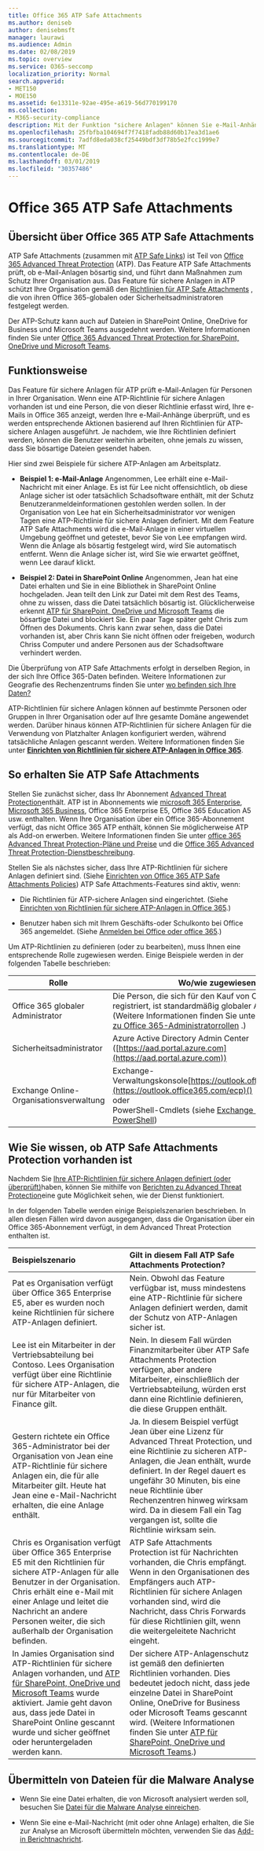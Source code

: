 ```yaml
---
title: Office 365 ATP Safe Attachments
ms.author: deniseb
author: denisebmsft
manager: laurawi
ms.audience: Admin
ms.date: 02/08/2019
ms.topic: overview
ms.service: O365-seccomp
localization_priority: Normal
search.appverid:
- MET150
- MOE150
ms.assetid: 6e13311e-92ae-495e-a619-56d770199170
ms.collection:
- M365-security-compliance
description: Mit der Funktion "sichere Anlagen" können Sie e-Mail-Anhänge per Mausklick überprüfen. Verwenden Sie sichere Anlagen, um Ihre Organisation vor schädlichen Dateien zu schützen, die Personen in e-Mails senden oder empfangen.
ms.openlocfilehash: 25fbfba104694f7f7418fadb88d60b17ea3d1ae6
ms.sourcegitcommit: 7adfd8eda038cf25449bdf3df78b5e2fcc1999e7
ms.translationtype: MT
ms.contentlocale: de-DE
ms.lasthandoff: 03/01/2019
ms.locfileid: "30357486"
---
```

# <a name="office-365-atp-safe-attachments"></a>Office 365 ATP Safe Attachments

## <a name="overview-of-office-365-atp-safe-attachments"></a>Übersicht über Office 365 ATP Safe Attachments

ATP Safe Attachments (zusammen mit [ATP Safe Links](atp-safe-links.md)) ist Teil von [Office 365 Advanced Threat Protection](office-365-atp.md) (ATP). Das Feature ATP Safe Attachments prüft, ob e-Mail-Anlagen bösartig sind, und führt dann Maßnahmen zum Schutz Ihrer Organisation aus. Das Feature für sichere Anlagen in ATP schützt Ihre Organisation gemäß den [Richtlinien für ATP Safe Attachments](set-up-atp-safe-attachments-policies.md) , die von ihren Office 365-globalen oder Sicherheitsadministratoren festgelegt werden. 
  
Der ATP-Schutz kann auch auf Dateien in SharePoint Online, OneDrive for Business und Microsoft Teams ausgedehnt werden. Weitere Informationen finden Sie unter [Office 365 Advanced Threat Protection for SharePoint, OneDrive und Microsoft Teams](atp-for-spo-odb-and-teams.md).

## <a name="how-it-works"></a>Funktionsweise

Das Feature für sichere Anlagen für ATP prüft e-Mail-Anlagen für Personen in Ihrer Organisation. Wenn eine ATP-Richtlinie für sichere Anlagen vorhanden ist und eine Person, die von dieser Richtlinie erfasst wird, Ihre e-Mails in Office 365 anzeigt, werden Ihre e-Mail-Anhänge überprüft, und es werden entsprechende Aktionen basierend auf Ihren Richtlinien für ATP-sichere Anlagen ausgeführt. Je nachdem, wie Ihre Richtlinien definiert werden, können die Benutzer weiterhin arbeiten, ohne jemals zu wissen, dass Sie bösartige Dateien gesendet haben.
  
Hier sind zwei Beispiele für sichere ATP-Anlagen am Arbeitsplatz.
  
- **Beispiel 1: e-Mail-Anlage** Angenommen, Lee erhält eine e-Mail-Nachricht mit einer Anlage. Es ist für Lee nicht offensichtlich, ob diese Anlage sicher ist oder tatsächlich Schadsoftware enthält, mit der Schutz Benutzeranmeldeinformationen gestohlen werden sollen. In der Organisation von Lee hat ein Sicherheitsadministrator vor wenigen Tagen eine ATP-Richtlinie für sichere Anlagen definiert. Mit dem Feature ATP Safe Attachments wird die e-Mail-Anlage in einer virtuellen Umgebung geöffnet und getestet, bevor Sie von Lee empfangen wird. Wenn die Anlage als bösartig festgelegt wird, wird Sie automatisch entfernt. Wenn die Anlage sicher ist, wird Sie wie erwartet geöffnet, wenn Lee darauf klickt.

- **Beispiel 2: Datei in SharePoint Online** Angenommen, Jean hat eine Datei erhalten und Sie in eine Bibliothek in SharePoint Online hochgeladen. Jean teilt den Link zur Datei mit dem Rest des Teams, ohne zu wissen, dass die Datei tatsächlich bösartig ist. Glücklicherweise erkennt [ATP für SharePoint, OneDrive und Microsoft Teams](atp-for-spo-odb-and-teams.md) die bösartige Datei und blockiert Sie. Ein paar Tage später geht Chris zum Öffnen des Dokuments. Chris kann zwar sehen, dass die Datei vorhanden ist, aber Chris kann Sie nicht öffnen oder freigeben, wodurch Chriss Computer und andere Personen aus der Schadsoftware verhindert werden.

Die Überprüfung von ATP Safe Attachments erfolgt in derselben Region, in der sich Ihre Office 365-Daten befinden. Weitere Informationen zur Geografie des Rechenzentrums finden Sie unter [wo befinden sich Ihre Daten?](https://products.office.com/where-is-your-data-located?geo=All) 

ATP-Richtlinien für sichere Anlagen können auf bestimmte Personen oder Gruppen in Ihrer Organisation oder auf Ihre gesamte Domäne angewendet werden. Darüber hinaus können ATP-Richtlinien für sichere Anlagen für die Verwendung von Platzhalter Anlagen konfiguriert werden, während tatsächliche Anlagen gescannt werden. Weitere Informationen finden Sie unter **[Einrichten von Richtlinien für sichere ATP-Anlagen in Office 365](set-up-atp-safe-attachments-policies.md)**.
  
## <a name="how-to-get-atp-safe-attachments"></a>So erhalten Sie ATP Safe Attachments

Stellen Sie zunächst sicher, dass Ihr Abonnement [Advanced Threat Protection](office-365-atp.md)enthält. ATP ist in Abonnements wie [microsoft 365 Enterprise](https://www.microsoft.com/microsoft-365/enterprise/home), [Microsoft 365 Business](https://www.microsoft.com/microsoft-365/business), Office 365 Enterprise E5, Office 365 Education A5 usw. enthalten. Wenn Ihre Organisation über ein Office 365-Abonnement verfügt, das nicht Office 365 ATP enthält, können Sie möglicherweise ATP als Add-on erwerben. Weitere Informationen finden Sie unter [office 365 Advanced Threat Protection-Pläne und Preise](https://products.office.com/exchange/advance-threat-protection) und die [Office 365 Advanced Threat Protection-Dienstbeschreibung](https://docs.microsoft.com/office365/servicedescriptions/office-365-advanced-threat-protection-service-description). 

Stellen Sie als nächstes sicher, dass Ihre ATP-Richtlinien für sichere Anlagen definiert sind. (Siehe [Einrichten von Office 365 ATP Safe Attachments Policies](set-up-atp-safe-attachments-policies.md)) ATP Safe Attachments-Features sind aktiv, wenn:
  
- Die Richtlinien für ATP-sichere Anlagen sind eingerichtet. (Siehe [Einrichten von Richtlinien für sichere ATP-Anlagen in Office 365](set-up-atp-safe-attachments-policies.md).)

- Benutzer haben sich mit Ihrem Geschäfts-oder Schulkonto bei Office 365 angemeldet. (Siehe [Anmelden bei Office oder office 365](https://support.office.com/article/b9582171-fd1f-4284-9846-bdd72bb28426).)

Um ATP-Richtlinien zu definieren (oder zu bearbeiten), muss Ihnen eine entsprechende Rolle zugewiesen werden. Einige Beispiele werden in der folgenden Tabelle beschrieben:

|Rolle  |Wo/wie zugewiesen  |
|---------|---------|
|Office 365 globaler Administrator |Die Person, die sich für den Kauf von Office 365 registriert, ist standardmäßig globaler Administrator. (Weitere Informationen finden Sie unter [Informationen zu Office 365-Administratorrollen](https://docs.microsoft.com/office365/admin/add-users/about-admin-roles) .)         |
|Sicherheitsadministrator |Azure Active Directory Admin Center ([https://aad.portal.azure.com](https://aad.portal.azure.com))|
|Exchange Online-Organisationsverwaltung |Exchange-Verwaltungskonsole[https://outlook.office365.com/ecp](https://outlook.office365.com/ecp)() <br>oder <br>  PowerShell-Cmdlets (siehe [Exchange Online PowerShell](https://docs.microsoft.com/powershell/exchange/exchange-online/exchange-online-powershell?view=exchange-ps)) |

## <a name="how-to-know-if-atp-safe-attachments-protection-is-in-place"></a>Wie Sie wissen, ob ATP Safe Attachments Protection vorhanden ist

Nachdem Sie [Ihre ATP-Richtlinien für sichere Anlagen definiert (oder überprüft)](set-up-atp-safe-attachments-policies.md)haben, können Sie mithilfe von [Berichten zu Advanced Threat Protection](view-reports-for-atp.md)eine gute Möglichkeit sehen, wie der Dienst funktioniert.
  
In der folgenden Tabelle werden einige Beispielszenarien beschrieben. In allen diesen Fällen wird davon ausgegangen, dass die Organisation über ein Office 365-Abonnement verfügt, in dem Advanced Threat Protection enthalten ist.
  
|**Beispielszenario**|**Gilt in diesem Fall ATP Safe Attachments Protection?**|
|:-----|:-----|
|Pat es Organisation verfügt über Office 365 Enterprise E5, aber es wurden noch keine Richtlinien für sichere ATP-Anlagen definiert.  <br/> |Nein. Obwohl das Feature verfügbar ist, muss mindestens eine ATP-Richtlinie für sichere Anlagen definiert werden, damit der Schutz von ATP-Anlagen sicher ist.  <br/> |
|Lee ist ein Mitarbeiter in der Vertriebsabteilung bei Contoso. Lees Organisation verfügt über eine Richtlinie für sichere ATP-Anlagen, die nur für Mitarbeiter von Finance gilt.  <br/> |Nein. In diesem Fall würden Finanzmitarbeiter über ATP Safe Attachments Protection verfügen, aber andere Mitarbeiter, einschließlich der Vertriebsabteilung, würden erst dann eine Richtlinie definieren, die diese Gruppen enthält.  <br/> |
|Gestern richtete ein Office 365-Administrator bei der Organisation von Jean eine ATP-Richtlinie für sichere Anlagen ein, die für alle Mitarbeiter gilt. Heute hat Jean eine e-Mail-Nachricht erhalten, die eine Anlage enthält.  <br/> |Ja. In diesem Beispiel verfügt Jean über eine Lizenz für Advanced Threat Protection, und eine Richtlinie zu sicheren ATP-Anlagen, die Jean enthält, wurde definiert. In der Regel dauert es ungefähr 30 Minuten, bis eine neue Richtlinie über Rechenzentren hinweg wirksam wird. Da in diesem Fall ein Tag vergangen ist, sollte die Richtlinie wirksam sein.  <br/> |
|Chris es Organisation verfügt über Office 365 Enterprise E5 mit den Richtlinien für sichere ATP-Anlagen für alle Benutzer in der Organisation. Chris erhält eine e-Mail mit einer Anlage und leitet die Nachricht an andere Personen weiter, die sich außerhalb der Organisation befinden.  <br/> |ATP Safe Attachments Protection ist für Nachrichten vorhanden, die Chris empfängt. Wenn in den Organisationen des Empfängers auch ATP-Richtlinien für sichere Anlagen vorhanden sind, wird die Nachricht, dass Chris Forwards für diese Richtlinien gilt, wenn die weitergeleitete Nachricht eingeht.  <br/> |
|In Jamies Organisation sind ATP-Richtlinien für sichere Anlagen vorhanden, und [ATP für SharePoint, OneDrive und Microsoft Teams](atp-for-spo-odb-and-teams.md) wurde aktiviert. Jamie geht davon aus, dass jede Datei in SharePoint Online gescannt wurde und sicher geöffnet oder heruntergeladen werden kann.<br/> |Der sichere ATP-Anlagenschutz ist gemäß den definierten Richtlinien vorhanden. Dies bedeutet jedoch nicht, dass jede einzelne Datei in SharePoint Online, OneDrive for Business oder Microsoft Teams gescannt wird. (Weitere Informationen finden Sie unter [ATP für SharePoint, OneDrive und Microsoft Teams](atp-for-spo-odb-and-teams.md).)<br/> |

## <a name="submitting-files-for-malware-analysis"></a>Übermitteln von Dateien für die Malware Analyse

- Wenn Sie eine Datei erhalten, die von Microsoft analysiert werden soll, besuchen Sie [Datei für die Malware Analyse einreichen](https://aka.ms/wdsi/submit).

- Wenn Sie eine e-Mail-Nachricht (mit oder ohne Anlage) erhalten, die Sie zur Analyse an Microsoft übermitteln möchten, verwenden Sie das [Add-in Berichtnachricht](enable-the-report-message-add-in.md).
